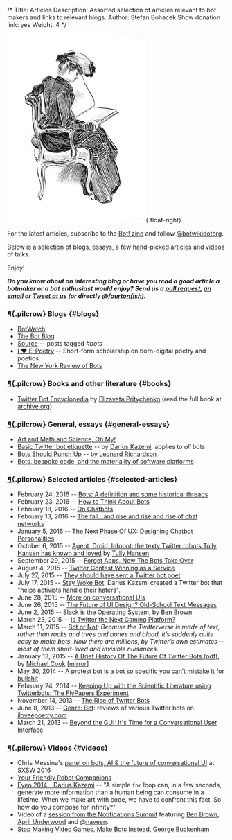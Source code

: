 /*
Title: Articles
Description: Assorted selection of articles relevant to bot makers and links to relevant blogs.
Author: Stefan Bohacek
Show donation link: yes
Weight: 4
*/


![A woman reading a WIRED magazine about Twitterbots](/content/images/illustrations/opening-768.jpg){.float-right}

For the latest articles, subscribe to the [Bot! zine](http://botzine.org/) and follow [@botwikidotorg](https://twitter.com/botwikidotorg).

Below is a [selection of blogs](#blogs), [essays](#general-essays), [a few hand-picked articles](#selected-articles) and [videos](#videos) of talks.

Enjoy!

***Do you know about an interesting blog or have you read a good article a botmaker or a bot enthusiast would enjoy? Send us a [pull request](https://github.com/botwiki/botwiki.org), [an email](mailto:stefan@botwiki.org) or [Tweet at us](https://twitter.com/botwikidotorg) (or directly [@fourtonfish](https://twitter.com/fourtonfish)).***


### [¶](#blogs){.pilcrow} Blogs {#blogs}

- [BotWatch](http://bot.watch/)
- [The Bot Blog](https://thebotblog.wordpress.com/)
- [Source](https://source.opennews.org/en-US/articles/tags/bots/) -- posts tagged *#bots*
- [I ♥ E-Poetry](http://iloveepoetry.com/) -- Short-form scholarship on born-digital poetry and poetics.
- [The New York Review of Bots](http://nybots.tumblr.com/)

### [¶](#books){.pilcrow} Books and other literature {#books}

- [Twitter Bot Encyclopedia](http://leeeeza.com/twitter-bot-encyclopedia.html) by [Elizaveta Pritychenko](http://leeeeza.com/) (read the full book at [archive.org](https://archive.org/stream/twitter_bot_encyclopedia_with_cover#page/n0/mode/2up))

### [¶](#general-essays){.pilcrow} General, essays {#general-essays}
- [Art and Math and Science, Oh My!](https://medium.com/@sailorhg/art-and-math-and-science-oh-my-f1dc4ebb3223#.oi9vdq6iz)
- [Basic Twitter bot etiquette](basic-twitter-bot-etiquette-tiny-subversions) -- by [Darius Kazemi](https://twitter.com/tinysubversions), applies to *all* bots
- [Bots Should Punch Up](bots-should-punch-up) -- by [Leonard Richardson](http://www.crummy.com/)
- [Bots, bespoke code, and the materiality of software platforms](http://stuartgeiger.com/bespoke-code-ics.pdf)

### [¶](#selected-articles){.pilcrow} Selected articles {#selected-articles}

- February 24, 2016 -- [Bots: A definition and some historical threads](https://points.datasociety.net/bots-a-definition-and-some-historical-threads-47738c8ab1ce#.2nqajjvet)
- February 23, 2016 -- [How to Think About Bots](http://motherboard.vice.com/read/how-to-think-about-bots)
- February 18, 2016 -- [On Chatbots](http://techcrunch.com/2016/02/16/on-chatbots/)
- February 13, 2016 -- [The fall...and rise and rise and rise of chat networks](http://arstechnica.com/business/2016/02/the-fall-and-rise-and-rise-and-rise-of-chat-networks/)
- January 5, 2016 -- [The Next Phase Of UX: Designing Chatbot Personalities](http://www.fastcodesign.com/3054934/the-next-phase-of-ux-designing-chatbot-personalities)
- October 6, 2015 -- [Agent, Droid, Infobot: the texty Twitter robots Tully Hansen has known and loved](http://www.wheelercentre.com/notes/twitter-bots-tully-hansen-has-known-and-loved) by [Tully Hansen](https://twitter.com/tullyhansen)
- September 29, 2015 -- [Forget Apps, Now The Bots Take Over](http://techcrunch.com/2015/09/29/forget-apps-now-the-bots-take-over/)
- August 4, 2015 -- [Twitter Contest Winning as a Service](http://www.hscott.net/twitter-contest-winning-as-a-service/)
- July 27, 2015 -- [They should have sent a Twitter bot poet](http://www.avclub.com/article/they-should-have-sent-twitter-bot-poet-222947)
- July 17, 2015 -- [Stay Woke Bot](http://feeltrain.com/blog/stay-woke/): Darius Kazemi created a Twitter bot that "helps activists handle their haters".
- June 28, 2015 -- [More on conversational UIs](http://interconnected.org/home/2015/06/28/more_on_conversational_uis)
- June 26, 2015 -- [The Future of UI Design? Old-School Text Messages](http://www.wired.com/2015/06/future-ui-design-old-school-text-messages/)
- June 2, 2015 -- [Slack is the Operating System](https://medium.com/@benbrown/slack-is-the-operating-system-6bae1a6c0291), by [Ben Brown](https://twitter.com/benbrown)
- March 23, 2015 -- [Is Twitter the Next Gaming Platform?](http://iq.intel.com/is-twitter-the-next-playground-for-gamers/)
- March 11, 2015 -- [Bot or Not](http://www.nybooks.com/blogs/nyrblog/2015/mar/11/twitter-bot-or-not/): *Because the Twitterverse is made of text, rather than rocks and trees and bones and blood, it’s suddenly quite easy to make bots. Now there are millions, by Twitter’s own estimates—most of them short-lived and invisible nuisances.*
- January 13, 2015 -- [A Brief History Of The Future Of Twitter Bots (pdf)](http://www.gamesbyangelina.org/talks/codecamp.pdf), by [Michael Cook](https://twitter.com/mtrc) [[mirror]](/content/articles/download/michael_cook--a_brief_history_of_the_future_of_twitter_bots.pdf)
- May 30, 2014 -- [A protest bot is a bot so specific you can’t mistake it for bullshit](https://medium.com/@samplereality/a-protest-bot-is-a-bot-so-specific-you-cant-mistake-it-for-bullshit-90fe10b7fbaa)
- February 24, 2014 -- [Keeping Up with the Scientific Literature using Twitterbots: The FlyPapers Experiment](https://caseybergman.wordpress.com/2014/02/24/keeping-up-with-the-scientific-literature-using-twitterbots-the-flypapers-experiment/)
- November 14, 2013 -- [The Rise of Twitter Bots](http://www.newyorker.com/tech/elements/the-rise-of-twitter-bots)
- June 8, 2013 -- [Genre: Bot](http://iloveepoetry.com/?p=5427): reviews of various Twitter bots on [iloveepoetry.com](http://iloveepoetry.com/?p=5427)
- March 21, 2013 -- [Beyond the GUI: It's Time for a Conversational User Interface](http://www.wired.com/2013/03/conversational-user-interface/)


### [¶](#videos){.pilcrow} Videos {#videos}

- Chris Messina's [panel on bots, AI & the future of conversational UI](https://www.facebook.com/chrismessina/videos/10154329568986874/) at [SXSW 2016](http://schedule.sxsw.com/2016/events/event_PP47130)
- [Your Friendly Robot Companions](https://medium.com/why-not/your-friendly-robot-companions-b2d39e71dfcb#.liaqewb4p)
- [Eyeo 2014 - Darius Kazemi](https://vimeo.com/112289364) -- "A simple `for` loop can, in a few seconds, generate more information than a human being can consume in a lifetime. When we make art with code, we have to confront this fact. So how do you compose for infinity?"
- Video of a [session from the Notifications Summit](http://avc.com/2015/10/video-of-the-week-notifications-summit/) featuring [Ben Brown](https://twitter.com/benbrown), [April Underwood](https://twitter.com/aunder) and [@naveen](https://twitter.com/naveen).
- [Stop Making Video Games, Make Bots Instead](https://www.youtube.com/watch?v=WYXOpfE7UxM), [George Buckenham](https://twitter.com/v21)